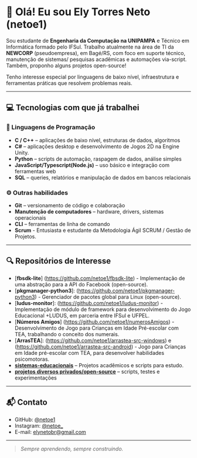 # 👋 Olá! Eu sou Ely Torres Neto (netoe1)

Sou estudante de **Engenharia da Computação na UNIPAMPA** e Técnico em Informática formado pelo IFSul. Trabalho atualmente na área de TI da **NEWCORP** (pseudoempresa), em Bagé/RS, com foco em suporte técnico, manutenção de sistemas/ pesquisas acadêmicas e automações via-script. Também, proponho alguns projetos open-source!

Tenho interesse especial por linguagens de baixo nível, infraestrutura e ferramentas práticas que resolvem problemas reais.

---

## 💻 Tecnologias com que já trabalhei

### 🧠 Linguagens de Programação
- **C / C++** – aplicações de baixo nível, estruturas de dados, algoritmos
- **C#** – aplicações desktop e desenvolvimento de Jogos 2D na Engine Unity.
- **Python** – scripts de automação, raspagem de dados, análise simples
- **JavaScript/Typescript(Node.js)** – uso básico e integração com ferramentas web
- **SQL** – queries, relatórios e manipulação de dados em bancos relacionais
  
### ⚙️ Outras habilidades
- **Git** – versionamento de código e colaboração
- **Manutenção de computadores** – hardware, drivers, sistemas operacionais
- **CLI** – ferramentas de linha de comando
- **Scrum** - Entusiasta e estudante da Metodologia Ágil SCRUM / Gestão de Projetos.

---

## 🔍 Repositórios de Interesse

- [**fbsdk-lite**]  (https://github.com/netoe1/fbsdk-lite) - Implementação de uma abstração para a API do Facebook (open-source).
- [**pkgmanager-python3**]: (https://github.com/netoe1/pkgmanager-python3) - Gerenciador de pacotes global para Linux (open-source).
- [**ludus-monitor**]: (https://github.com/netoe1/ludus-monitor) - Implementação de módulo de framework para desenvolvimento do Jogo Educacional +LUDUS, em parceria entre IFSul e UFPEL.
- [**Números Amigos**] (https://github.com/netoe1/numerosAmigos) - Desenvolvimento de Jogo para Crianças em Idade Pré-escolar com TEA, trabalhando o conceito dos numerais.
- [**ArrasTEA**]: (https://github.com/netoe1/arrastea-src-windows) e (https://github.com/netoe1/arrastea-src-android) - Jogo para Crianças em Idade pré-escolar com TEA, para desenvolver habilidades psicomotoras.
- [**sistemas-educacionais**](https://github.com/netoe1) – Projetos acadêmicos e scripts para estudo.
- [**projetos diversos privados/open-source**](https://github.com/netoe1?tab=repositories) – scripts, testes e experimentações

---

## 📬 Contato

- GitHub: [@netoe1](https://github.com/netoe1)
- Instagram: [@netoe_](https://instagram.com/netoe_)
- E-mail: elynetobr@gmail.com

---

> _Sempre aprendendo, sempre construindo._


